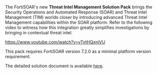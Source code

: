 The FortiSOAR's new **Threat Intel Management Solution Pack** brings the Security Operations and Automated Response (SOAR) and Threat Intel Management (TIM) worlds closer by introducing advanced Threat Intel Management capabilities within the SOAR platform. Refer to the following video to witness how this integration greatly simplifies investigations by bringing in contextual threat intel.

https://www.youtube.com/watch?v=vTvtHQxniVU

This pack requires FortiSOAR version 7.2.0 as a minimal platform version requirement.

The detailed solution document is available [here](https://github.com/fortinet-fortisoar/solution-pack-threat-intel-management/blob/release/1.0.0/docs/README.md).
